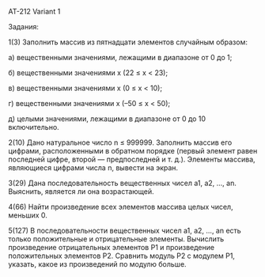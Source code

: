 AT-212
Variant 1

Задания:

1(3) Заполнить массив из пятнадцати элементов случайным образом:

  а) вещественными значениями, лежащими в диапазоне от 0 до 1;
    
  б) вещественными значениями х (22 ≤ х < 23);
    
  в) вещественными значениями х (0 ≤ х < 10);
    
  г) вещественными значениями х (–50 ≤ х < 50);
    
  д) целыми значениями, лежащими в диапазоне от 0 до 10 включительно.


2(10) Дано натуральное число n ≤ 999999. Заполнить массив его цифрами, расположенными в
обратном порядке (первый элемент равен последней цифре, второй — предпоследней и т. д.).
Элементы массива, являющиеся цифрами числа n, вывести на экран.


3(29) Дана последовательность вещественных чисел а1, а2, ..., an. Выяснить, является ли она
возрастающей.


4(66) Найти произведение всех элементов массива целых чисел, меньших 0.


5(127) В последовательности вещественных чисел а1, а2, ..., an есть только положительные и
отрицательные элементы. Вычислить произведение отрицательных элементов P1 и
произведение положительных элементов Р2. Сравнить модуль Р2 с модулем P1, указать, какое
из произведений по модулю больше.
